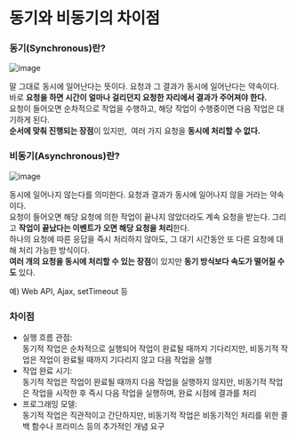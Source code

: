# 동기와 비동기의 차이점
### 동기(Synchronous)란?
![image](https://github.com/miraexhoi/study/assets/109408165/ef4a3ed0-8e10-4a4b-84e4-b64f631e6f7c)

말 그대로 동시에 일어난다는 뜻이다. 요청과 그 결과가 동시에 일어난다는 약속이다.  
바로  **요청을 하면 시간이 얼마나 걸리던지 요청한 자리에서 결과가 주어져야 한다.**  
요청이 들어오면 순차적으로 작업을 수행하고, 해당 작업이 수행중이면 다음 작업은 대기하게 된다.  
**순서에 맞춰 진행되는 장점**이 있지만,  여러 가지 요청을 **동시에 처리할 수 없다.** 
### 비동기(Asynchronous)란?
![image](https://github.com/miraexhoi/study/assets/109408165/69bdd1f4-3550-48de-abde-648692cfb3ee)

동시에 일어나지 않는다를 의미한다. 요청과 결과가 동시에 일어나지 않을 거라는 약속이다.  
요청이 들어오면 해당 요청에 의한 작업이 끝나지 않았더라도 계속 요청을 받는다. 그리고  **작업이 끝났다는 이벤트가 오면 해당 요청을 처리**한다.  
하나의 요청에 따른 응답을 즉시 처리하지 않아도, 그 대기 시간동안 또 다른 요청에 대해 처리 가능한 방식이다.  
**여러 개의 요청을 동시에 처리할 수 있는 장점**이 있지만  **동기 방식보다 속도가 떨어질 수도** 있다.  


예) Web API, Ajax, setTimeout 등
### 차이점
- 실행 흐름 관점:  
  동기적 작업은 순차적으로 실행되어 작업이 완료될 때까지 기다리지만, 비동기적 작업은 작업이 완료될 때까지 기다리지 않고 다음 작업을 실행
- 작업 완료 시기:  
  동기적 작업은 작업이 완료될 때까지 다음 작업을 실행하지 않지만, 비동기적 작업은 작업을 시작한 후 즉시 다음 작업을 실행하며, 완료 시점에 결과를 처리
- 프로그래밍 모델:  
  동기적 작업은 직관적이고 간단하지만, 비동기적 작업은 비동기적인 처리를 위한 콜백 함수나 프라미스 등의 추가적인 개념 요구
